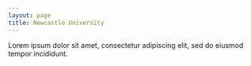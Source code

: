 ```yaml
---
layout: page
title: Newcastle University
---
```

Lorem ipsum dolor sit amet, consectetur adipiscing elit, sed do eiusmod tempor incididunt.